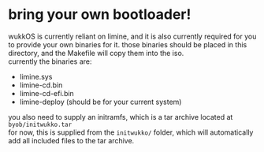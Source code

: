 # bring your own bootloader!
wukkOS is currently reliant on limine, and it is also currently required for you to
provide your own binaries for it. those binaries should be placed in this directory,
and the Makefile will copy them into the iso.  
currently the binaries are:
- limine.sys
- limine-cd.bin
- limine-cd-efi.bin
- limine-deploy (should be for your current system)

you also need to supply an initramfs, which is a tar archive located at
`byob/initwukko.tar`  
for now, this is supplied from the `initwukko/` folder, which will automatically add
all included files to the tar archive.